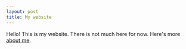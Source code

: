 ```yaml
---
layout: post
title: My website
---
```


Hello! This is my website. There is not much here for now. Here's more [about me](https://bzigterman.github.io/about/).
